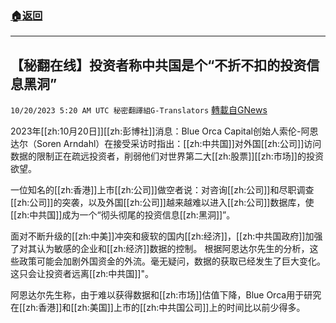 ###  [:house:返回](README.md)
---


## 【秘翻在线】投资者称中共国是个“不折不扣的投资信息黑洞”
`10/20/2023 5:20 AM UTC 秘密翻譯組G-Translators` [轉載自GNews](https://gnews.org/articles/1857799)

2023年[[zh:10月20日]][[zh:彭博社]]消息：Blue Orca Capital创始人索伦\-阿恩达尔（Soren Arndahl）在接受采访时指出：[[zh:中共国]]对外国[[zh:公司]]访问数据的限制正在疏远投资者，削弱他们对世界第二大[[zh:股票]][[zh:市场]]的投资欲望。

一位知名的[[zh:香港]]上市[[zh:公司]]做空者说：对咨询[[zh:公司]]和尽职调查[[zh:公司]]的突袭，以及外国[[zh:公司]]越来越难以进入[[zh:公司]]数据库，使[[zh:中共国]]成为一个“彻头彻尾的投资信息[[zh:黑洞]]”。

面对不断升级的[[zh:中美]]冲突和疲软的国内[[zh:经济]]，[[zh:中共国政府]]加强了对其认为敏感的企业和[[zh:经济]]数据的控制。 根据阿恩达尔先生的分析，这些政策可能会加剧外国资金的外流。毫无疑问，数据的获取已经发生了巨大变化。 这只会让投资者远离[[zh:中共国]]"。

阿恩达尔先生称，由于难以获得数据和[[zh:市场]]估值下降，Blue Orca用于研究在[[zh:香港]]和[[zh:美国]]上市的[[zh:中共国公司]]上的时间比以前少得多。
